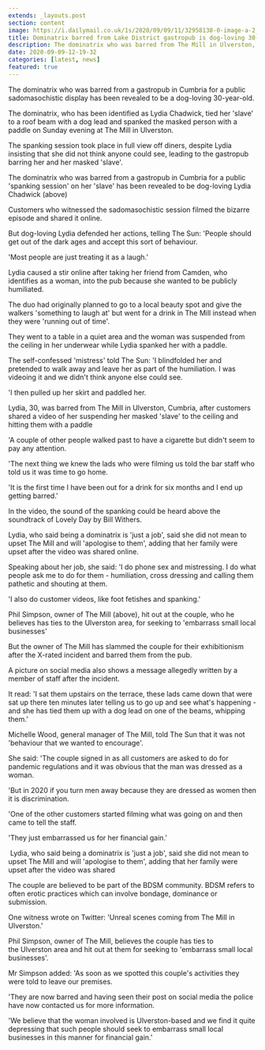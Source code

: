 ```yaml
---
extends: _layouts.post
section: content
image: https://i.dailymail.co.uk/1s/2020/09/09/11/32958138-0-image-a-2_1599647480092.jpg 
title: Dominatrix barred from Lake District gastropub is dog-loving 30-year-old 
description: The dominatrix who was barred from The Mill in Ulverston, Cumbria, for spanking her slave on Sunday has been revealed to be dog-loving Lydia Chadwick, 30. 
date: 2020-09-09-12-19-32 
categories: [latest, news] 
featured: true 
--- 
```

The dominatrix who was barred from a gastropub in Cumbria for a public sadomasochistic display has been revealed to be a dog-loving 30-year-old.

The dominatrix, who has been identified as Lydia Chadwick, tied her 'slave' to a roof beam with a dog lead and spanked the masked person with a paddle on Sunday evening at The Mill in Ulverston.

The spanking session took place in full view off diners, despite Lydia insisting that she did not think anyone could see, leading to the gastropub barring her and her masked 'slave'.  

The dominatrix who was barred from a gastropub in Cumbria for a public 'spanking session' on her 'slave' has been revealed to be dog-loving Lydia Chadwick (above)

Customers who witnessed the sadomasochistic session filmed the bizarre episode and shared it online.

But dog-loving Lydia defended her actions, telling The Sun: 'People should get out of the dark ages and accept this sort of behaviour.

'Most people are just treating it as a laugh.'

Lydia caused a stir online after taking her friend from Camden, who identifies as a woman, into the pub because she wanted to be publicly humiliated. 

The duo had originally planned to go to a local beauty spot and give the walkers 'something to laugh at' but went for a drink in The Mill instead when they were 'running out of time'.

They went to a table in a quiet area and the woman was suspended from the ceiling in her underwear while Lydia spanked her with a paddle.   

The self-confessed 'mistress' told The Sun: 'I blindfolded her and pretended to walk away and leave her as part of the humiliation. I was videoing it and we didn't think anyone else could see. 

'I then pulled up her skirt and paddled her. 

Lydia, 30, was barred from The Mill in Ulverston, Cumbria, after customers shared a video of her suspending her masked 'slave' to the ceiling and hitting them with a paddle 

'A couple of other people walked past to have a cigarette but didn't seem to pay any attention. 

'The next thing we knew the lads who were filming us told the bar staff who told us it was time to go home. 

'It is the first time I have been out for a drink for six months and I end up getting barred.' 

In the video, the sound of the spanking could be heard above the soundtrack of Lovely Day by Bill Withers. 

Lydia, who said being a dominatrix is 'just a job', said she did not mean to upset The Mill and will 'apologise to them', adding that her family were upset after the video was shared online. 

Speaking about her job, she said: 'I do phone sex and mistressing. I do what people ask me to do for them - humiliation, cross dressing and calling them pathetic and shouting at them. 

'I also do customer videos, like foot fetishes and spanking.' 

Phil Simpson, owner of The Mill (above), hit out at the couple, who he believes has ties to the Ulverston area, for seeking to 'embarrass small local businesses'

But the owner of The Mill has slammed the couple for their exhibitionism after the X-rated incident and barred them from the pub. 

A picture on social media also shows a message allegedly written by a member of staff after the incident.

It read: 'I sat them upstairs on the terrace, these lads came down that were sat up there ten minutes later telling us to go up and see what's happening - and she has tied them up with a dog lead on one of the beams, whipping them.' 

Michelle Wood, general manager of The Mill, told The Sun that it was not 'behaviour that we wanted to encourage'.

She said: 'The couple signed in as all customers are asked to do for pandemic regulations and it was obvious that the man was dressed as a woman.

'But in 2020 if you turn men away because they are dressed as women then it is discrimination. 

'One of the other customers started filming what was going on and then came to tell the staff. 

'They just embarrassed us for her financial gain.'

 Lydia, who said being a dominatrix is 'just a job', said she did not mean to upset The Mill and will 'apologise to them', adding that her family were upset after the video was shared

The couple are believed to be part of the BDSM community. BDSM refers to often erotic practices which can involve bondage, dominance or submission.

One witness wrote on Twitter: 'Unreal scenes coming from The Mill in Ulverston.' 

Phil Simpson, owner of The Mill, believes the couple has ties to the Ulverston area and hit out at them for seeking to 'embarrass small local businesses'.

Mr Simpson added: 'As soon as we spotted this couple's activities they were told to leave our premises.

'They are now barred and having seen their post on social media the police have now contacted us for more information.

'We believe that the woman involved is Ulverston-based and we find it quite depressing that such people should seek to embarrass small local businesses in this manner for financial gain.'

